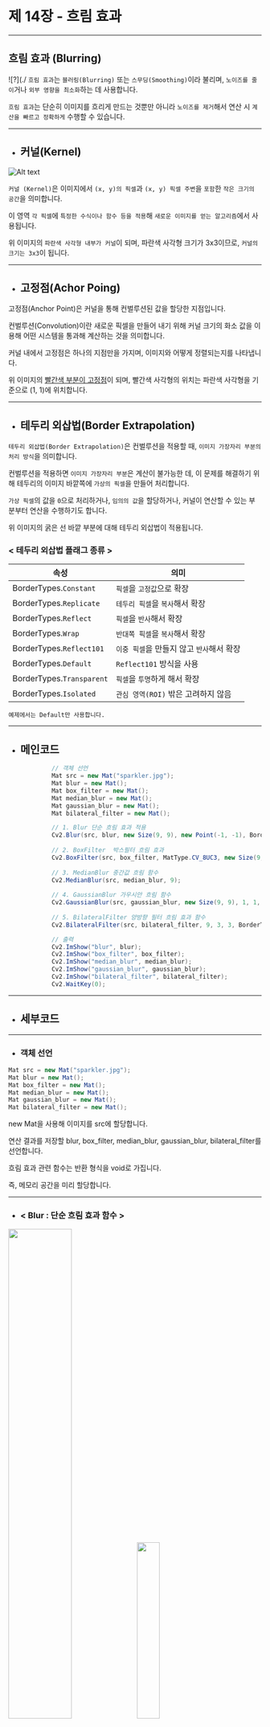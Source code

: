 # 제 14장 - 흐림 효과
***
## 흐림 효과 (Blurring)
![?](./
`흐림 효과`는 `블러링(Blurring)` 또는 `스무딩(Smoothing)`이라 불리며, 
`노이즈를 줄이`거나 `외부 영향을 최소화`하는 데 사용합니다.

`흐림 효과`는 단순히 이미지를 흐리게 만드는 것뿐만 아니라 
`노이즈를 제거`해서 연산 시 `계산을 빠르고 정확하게` 수행할 수 있습니다.

***

+ ## 커널(Kernel)

![Alt text](./Source/Kernel.jpg)

`커널 (Kernel)`은 이미지에서 `(x, y)의 픽셀`과 `(x, y) 픽셀 주변`을 `포함`한 `작은 크기의 공간`을 의미합니다.

이 영역 `각 픽셀`에 `특정한 수식이나 함수 등을 적용`해 `새로운 이미지를 얻는 알고리즘`에서 사용됩니다.

위 이미지의 `파란색 사각형 내부가 커널`이 되며, 파란색 사각형 크기가 3x3이므로, `커널의 크기는 3x3`이 됩니다.

***

+ ## 고정점(Achor Poing)

고정점(Anchor Point)은 커널을 통해 컨벌루션된 값을 할당한 지점입니다.

컨벌루션(Convolution)이란 새로운 픽셀을 만들어 내기 위해 커널 크기의 화소 값을 이용해 어떤 시스템을 통과해 계산하는 것을 의미합니다.

커널 내에서 고정점은 하나의 지점만을 가지며, 이미지와 어떻게 정렬되는지를 나타냅니다.

위 이미지의 <u>빨간색 부분이 고정점</u>이 되며, 빨간색 사각형의 위치는 파란색 사각형을 기준으로 (1, 1)에 위치합니다.

***

+ ## 테두리 외삽법(Border Extrapolation)

`테두리 외삽법(Border Extrapolation)`은 컨벌루션을 적용할 때, `이미지 가장자리 부분의 처리 방식`을 의미합니다.

컨벌루션을 적용하면 `이미지 가장자리 부분`은 계산이 불가능한 데, 
이 문제를 해결하기 위해 테두리의 이미지 바깥쪽에 `가상의 픽셀`을 만들어 처리합니다.

`가상 픽셀`의 값을 `0`으로 처리하거나, `임의의 값`을 할당하거나, 
커널이 연산할 수 있는 부분부터 연산을 수행하기도 합니다.

위 이미지의 굵은 선 바깥 부분에 대해 테두리 외삽법이 적용됩니다.

### < 테두리 외삽법 플래그 종류 >

|속성                       |의미                                   |
|-----------------------    |-------------------------------------- |
|BorderTypes.`Constant`     |`픽셀`을 `고정값`으로 확장               |
|BorderTypes.`Replicate`	|`테두리 픽셀`을 `복사`해서 확장            |
|BorderTypes.`Reflect`	    |`픽셀`을 `반사`해서 확장                   |
|BorderTypes.`Wrap`	        |`반대쪽 픽셀`을 `복사`해서 확장            |
|BorderTypes.`Reflect101`	|`이중 픽셀`을 만들지 않고 `반사`해서 확장  |
|BorderTypes.`Default`	    |`Reflect101` 방식을 사용                 |
|BorderTypes.`Transparent`  |`픽셀`을 `투명`하게 해서 확장              |
|BorderTypes.`Isolated`     |`관심 영역(ROI)` 밖은 고려하지 않음      |

`예제에서는 Default만 사용합니다.`

***

+ ## 메인코드

```c#
            // 객체 선언
            Mat src = new Mat("sparkler.jpg");
            Mat blur = new Mat();
            Mat box_filter = new Mat();
            Mat median_blur = new Mat();
            Mat gaussian_blur = new Mat();
            Mat bilateral_filter = new Mat();

            // 1. Blur 단순 흐림 효과 적용
            Cv2.Blur(src, blur, new Size(9, 9), new Point(-1, -1), BorderTypes.Default);
            
            // 2. BoxFilter  박스필터 흐림 효과
            Cv2.BoxFilter(src, box_filter, MatType.CV_8UC3, new Size(9, 9), new Point(-1, -1), true, BorderTypes.Default);
            
            // 3. MedianBlur 중간값 흐림 함수
            Cv2.MedianBlur(src, median_blur, 9);
            
            // 4. GaussianBlur 가우시안 흐림 함수
            Cv2.GaussianBlur(src, gaussian_blur, new Size(9, 9), 1, 1, BorderTypes.Default);
            
            // 5. BilateralFilter 양방향 필터 흐림 효과 함수
            Cv2.BilateralFilter(src, bilateral_filter, 9, 3, 3, BorderTypes.Default);

            // 출력
            Cv2.ImShow("blur", blur);
            Cv2.ImShow("box_filter", box_filter);
            Cv2.ImShow("median_blur", median_blur);
            Cv2.ImShow("gaussian_blur", gaussian_blur);
            Cv2.ImShow("bilateral_filter", bilateral_filter);
            Cv2.WaitKey(0);
```

***

+ ## 세부코드

***

+ ### 객체 선언
```c#
Mat src = new Mat("sparkler.jpg");
Mat blur = new Mat();
Mat box_filter = new Mat();
Mat median_blur = new Mat();
Mat gaussian_blur = new Mat();
Mat bilateral_filter = new Mat();
```

new Mat을 사용해 이미지를 src에 할당합니다.

연산 결과를 저장할 blur, box_filter, median_blur, gaussian_blur, bilateral_filter를 선언합니다.

흐림 효과 관련 함수는 반환 형식을 void로 가집니다.

즉, 메모리 공간을 미리 할당합니다.

***

+ ### < Blur : 단순 흐림 효과 함수 > 


<img src="./Source/Blur.png" width="50%" height="50%">

<img src="./Source/BasicKernel.png" width="30%" height="30%">

```c#
Cv2.Blur(src, blur, new Size(9, 9), new Point(-1, -1), BorderTypes.Default);
//      (원본,결과,      커널     ,      고정점      ,     테두리 외삽법  );
```

`Cv2.Blur (단순 흐림 효과 함수)` : `각 픽셀`에 대해 `커널을 적용`해 모든 `픽셀의 단순 평균`을 구함

`고정점의 위치`를 `(-1, -1)`로 할당할 경우, 고정점이 `중앙`에 위치한다는 의미가 됩니다.

Cv2.Blur(원본 배열, 결과 배열, 커널, 고정점, 테두리 외삽법)로 단순 흐림 효과를 적용합니다.

즉, 커널의 중심부를 고정점으로 간주합니다.

***

+ ### < BoxFilter : 박스 필터 흐림 효과 함수 >
+ 
![Alt text](./Source/BoxFilter.png)

```c#
Cv2.BoxFilter(src, box_filter, MatType.CV_8UC3, new Size(9, 9), new Point(-1, -1), true, BorderTypes.Default);
//           (원본,   결과   , 결과배열정밀도 ,      커널     ,       고정점     ,     ,    테두리 외삽법   );
```

`Cv2.BoxFilter(박스 필터 흐림 효과 함수)` : `커널`의 `내부 값`이 `모두 같은 값으로 값을 구합`

Cv2.BoxFilter(원본 배열, 결과 배열, 결과 배열 정밀도, 커널, 고정점, 테두리 외삽법)로 
박스 필터 흐림 효과를 적용합니다.

결과 배열의 정밀도를 MatType.CV_64FC3로 할당할 경우, 64비트 double 형식의 배열로 반환합니다.

***

+ ### < MedianBlur : 중간값 흐림 효과 함수 >

![Alt text](./Source/MedianBlur.png)

```c#
Cv2.MedianBlur(src, median_blur,    9     );
//            (원본,   결과    ,커널 크기 );
```

`Cv2.MedianBlur(중간값 흐림 효과 함수)` :  `고정점을 사용하지 않고` 
중심 픽셀 주변으로 사각형 크기(ksize×ksize)의 `이웃한 픽셀들의 중간값`을 사용해 
각 픽셀의 값을 변경합니다.

Cv2.MedianBlur(원본 배열, 결과 배열, 커널 크기)로 중간값 흐림 효과를 적용합니다.

커널 크기는 int 형식을 사용하며, 홀수값만 가능합니다.

짝수 크기의 정사각형이나 직사각형의 경우, 중심점을 명확하게 선택할 수 없으므로 홀수 크기의 정사각형만 가능합니다.

***

+ ### < GaussianBlur : 가우시안 흐림 효과 함수 > 

<img src="./Source/GaussianBlur.png" width="50%" height="50%">

<img src="./Source/GaussianKernel.png" width="30%" height="30%">

```c#
Cv2.GaussianBlur(src , gaussian_blur, new Size(9, 9),        1        ,        1        , BorderTypes.Default);
//              (원본,      결과    ,      커널     , x 방향 표준편차 , y 방향 표준편차 ,    테두리 외삽법   );
```

`가우시안 흐림 효과 함수(Cv2.GaussianBlur)`는 이미지의 `각 지점`에 `가우시안 커널을 적용`해 
합산한 후에 출력 이미지를 반환합니다.

Cv2.GaussianBlur(원본 배열, 결과 배열, 커널, X 방향 표준 편차, Y 방향 표준 편차, 테두리 외삽법)
로 가우시안 흐림 효과를 적용합니다.

X 방향 표준 편차와 Y 방향 표준 편차는 가우스 커널의 표준 편차를 의미합니다.

X 방향 표준 편차가 0인 경우, Y 방향 표준 편차의 값은 X 방향 표준 편차의 값과 같아집니다.

`표준편차`를 모두 `0으로 설정`한다면 `커널 크기를 고려`해 `자동 설정`됩니다.

***

+ ### < BilateralFilter : 양방향 필터 흐림 효과 함수 > 

![?](./Source/BilateralFilter.png)

```c#
Cv2.BilateralFilter(src, bilateral_filter, 9, 3, 3, BorderTypes.Default);
```
`Cv2.BilateralFilter(양방향 필터 흐림 효과 함수)` : `가장자리(Edge)를 선명하게 보존`하면서 
`노이즈를 우수하게 제거`하는 흐림 효과 함수입니다.

Cv2.BilateralFilter(원본 배열, 결과 배열, 지름, 시그마 색상, 시그마 공간, 테두리 외삽법)로 
가우시안 흐림 효과를 적용합니다.

지름은 흐림 효과를 적용할 각 픽셀 영역의 지름을 의미합니다.

시그마 색상은 색상 공간(color domain)에서 사용할 가우시안 커널의 너비를 설정하며, 
매개변수의 값이 클수록 흐림 효과에 포함될 강도의 범위가 넓어집니다.

시그마 공간은 좌표 공간(space domain)에서 사용할 가우시안 커널의 너비를 설정하며, 
값이 클수록 인접한 픽셀에 영향을 미칩니다.

